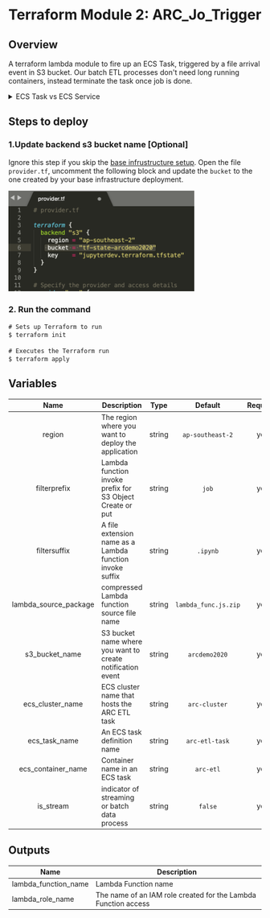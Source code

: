 # Terraform Module 2: ARC\_Jo\_Trigger


## Overview

A terraform lambda module to fire up an ECS Task, triggered by a file arrival event in S3 bucket. Our batch ETL processes don't need long running containers, instead terminate the task once job is done.

<details><summary>ECS Task vs ECS Service</summary>
<p>

```
> Amazon ECS Task is a running container with docker information defined in a Task Definition. It will be terminated, once the container is ended. 
> Amazon ECS Service represents a set of long running ECS Tasks based on the same Task Definition.
```

</p>
</details>


## Steps to deploy
### 1.Update backend s3 bucket name [Optional]

Ignore this step if you skip the [base infrustructure setup](../base/README.md). Open the file `provider.tf`, uncomment the following block and update the `bucket` to the one created by your base infrastructure deployment.

<img src="../image/s3_backend.png" alt="drawing" width="370" height="200"/>

### 2. Run the command
```
# Sets up Terraform to run
$ terraform init

# Executes the Terraform run
$ terraform apply
```

## Variables


| Name | Description | Type | Default | Required |
|:-----:|-------------|:----:|:-----:|:-----:|
| region | The region where you want to deploy the application| string | `ap-southeast-2` | yes |
| filterprefix | Lambda function invoke prefix for S3 Object Create or put | string | `job` | yes |
| filtersuffix | A file extension name as a Lambda function invoke suffix | string | `.ipynb`| yes |
| lambda\_source\_package | compressed Lambda function source file name | string | `lambda_func.js.zip` | yes |
| s3\_bucket\_name | S3 bucket name where you want to create notification event | string | `arcdemo2020` | yes |
| ecs\_cluster\_name | ECS cluster name that hosts the ARC ETL task | string | `arc-cluster` | yes |
| ecs\_task\_name | An ECS task definition name | string | `arc-etl-task` | yes |
| ecs\_container\_name | Container name in an ECS task | string | `arc-etl` | yes |
| is_stream | indicator of streaming or batch data process | string | `false` | yes |

## Outputs

| Name | Description |
|------|-------------|
| lambda\_function\_name | Lambda Function name |
| lambda\_role\_name |The name of an IAM role created for the Lambda Function access |

